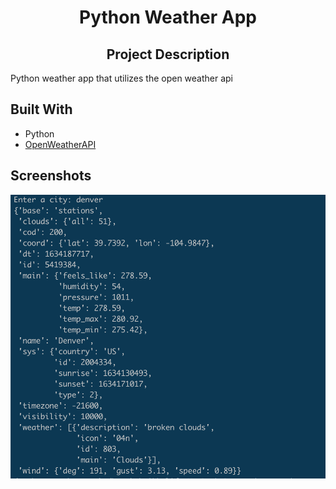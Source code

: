 <h1 align="center">Python Weather App</h1>




<h2 align="center">Project Description</h2>

<p> Python weather app that utilizes the open weather api</p>

## Built With

- Python
- [OpenWeatherAPI](https://openweathermap.org/)



## Screenshots

![Python Weather App](/screenshots/pic1.png "Home Page")


